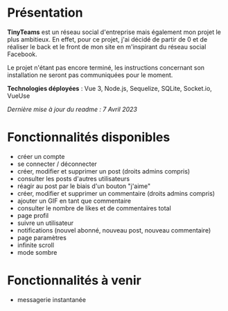# [](https://github.com/soonbtf/TinyTeams/edit/main/README.md#présentation)Présentation

**TinyTeams** est un réseau social d'entreprise mais également mon projet le plus ambitieux. En effet, pour ce projet, j'ai décidé de partir de 0 et de réaliser le back et le front de mon site en m'inspirant du réseau social Facebook.

Le projet n'étant pas encore terminé, les instructions concernant son installation ne seront pas communiquées pour le moment.

**Technologies déployées** : Vue 3, Node.js, Sequelize, SQLite, Socket.io, VueUse

_Dernière mise à jour du readme : 7 Avril 2023_

# Fonctionnalités disponibles

- créer un compte
- se connecter / déconnecter
- créer, modifier et supprimer un post (droits admins compris)
- consulter les posts d'autres utilisateurs
- réagir au post par le biais d'un bouton "j'aime"
- créer, modifier et supprimer un commentaire (droits admins compris)
- ajouter un GIF en tant que commentaire
- consulter le nombre de likes et de commentaires total
- page profil
- suivre un utilisateur
- notifications (nouvel abonné, nouveau post, nouveau commentaire)
- page paramètres
- infinite scroll
- mode sombre

# Fonctionnalités à venir

- messagerie instantanée
